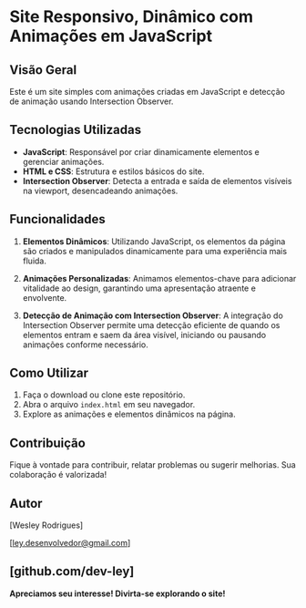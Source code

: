 # Site Responsivo, Dinâmico com Animações em JavaScript

## Visão Geral

Este é um site simples com animações criadas em JavaScript e detecção de animação usando Intersection Observer.

## Tecnologias Utilizadas

- **JavaScript**: Responsável por criar dinamicamente elementos e gerenciar animações.
- **HTML e CSS**: Estrutura e estilos básicos do site.
- **Intersection Observer**: Detecta a entrada e saída de elementos visíveis na viewport, desencadeando animações.

## Funcionalidades

1. **Elementos Dinâmicos**: Utilizando JavaScript, os elementos da página são criados e manipulados dinamicamente para uma experiência mais fluida.

2. **Animações Personalizadas**: Animamos elementos-chave para adicionar vitalidade ao design, garantindo uma apresentação atraente e envolvente.

3. **Detecção de Animação com Intersection Observer**: A integração do Intersection Observer permite uma detecção eficiente de quando os elementos entram e saem da área visível, iniciando ou pausando animações conforme necessário.

## Como Utilizar

1. Faça o download ou clone este repositório.
2. Abra o arquivo `index.html` em seu navegador.
3. Explore as animações e elementos dinâmicos na página.

## Contribuição

Fique à vontade para contribuir, relatar problemas ou sugerir melhorias. Sua colaboração é valorizada!

## Autor

[Wesley Rodrigues]

[ley.desenvolvedor@gmail.com]

[github.com/dev-ley]
---

**Apreciamos seu interesse! Divirta-se explorando o site!**
